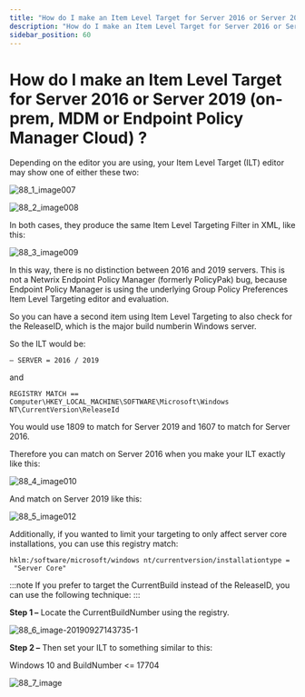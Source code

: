 ```yaml
---
title: "How do I make an Item Level Target for Server 2016 or Server 2019 (on-prem, MDM or Endpoint Policy Manager Cloud) ?"
description: "How do I make an Item Level Target for Server 2016 or Server 2019 (on-prem, MDM or Endpoint Policy Manager Cloud) ?"
sidebar_position: 60
---
```


# How do I make an Item Level Target for Server 2016 or Server 2019 (on-prem, MDM or Endpoint Policy Manager Cloud) ?

Depending on the editor you are using, your Item Level Target (ILT) editor may show one of either
these two:

![88_1_image007](/images/endpointpolicymanager/itemleveltargeting/88_1_image007.webp)

![88_2_image008](/images/endpointpolicymanager/itemleveltargeting/88_2_image008.webp)

In both cases, they produce the same Item Level Targeting Filter in XML, like this:

![88_3_image009](/images/endpointpolicymanager/itemleveltargeting/88_3_image009.webp)

In this way, there is no distinction between 2016 and 2019 servers. This is not a Netwrix Endpoint
Policy Manager (formerly PolicyPak) bug, because Endpoint Policy Manager is using the underlying
Group Policy Preferences Item Level Targeting editor and evaluation.

So you can have a second item using Item Level Targeting to also check for the ReleaseID, which is
the major build numberin Windows server.

So the ILT would be:

`– SERVER = 2016 / 2019`

and

`REGISTRY MATCH == Computer\HKEY_LOCAL_MACHINE\SOFTWARE\Microsoft\Windows NT\CurrentVersion\ReleaseId`

You would use 1809 to match for Server 2019 and 1607 to match for Server 2016.

Therefore you can match on Server 2016 when you make your ILT exactly like this:

![88_4_image010](/images/endpointpolicymanager/itemleveltargeting/88_4_image010.webp)

And match on Server 2019 like this:

![88_5_image012](/images/endpointpolicymanager/itemleveltargeting/88_5_image012.webp)

Additionally, if you wanted to limit your targeting to only affect server core installations, you
can use this registry match:

`hklm:/software/microsoft/windows nt/currentversion/installationtype =  "Server Core"`

:::note
If you prefer to target the CurrentBuild instead of the ReleaseID, you can use the
following technique:
:::


**Step 1 –** Locate the CurrentBuildNumber using the registry.

![88_6_image-20190927143735-1](/images/endpointpolicymanager/itemleveltargeting/88_6_image-20190927143735-1.webp)

**Step 2 –** Then set your ILT to something similar to this:

Windows 10 and BuildNumber \<= 17704

![88_7_image](/images/endpointpolicymanager/itemleveltargeting/88_7_image.webp)
